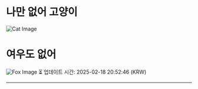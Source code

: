 
# 나만 없어 고양이

![Cat Image](https://cdn2.thecatapi.com/images/3hh.jpg)

# 여우도 없어
![Fox Image](https://randomfox.ca/images/18.jpg)
⏳ 업데이트 시간: 2025-02-18 20:52:46 (KRW)

---

